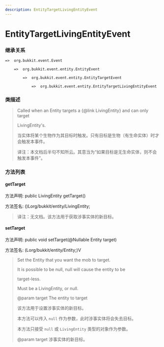 ```yaml
---
description: EntityTargetLivingEntityEvent
---
```


# EntityTargetLivingEntityEvent

### 继承关系

    =>  org.bukkit.event.Event

        =>  org.bukkit.event.entity.EntityEvent

            =>  org.bukkit.event.entity.EntityTargetEvent

                =>  org.bukkit.event.entity.EntityTargetLivingEntityEvent

### 类描述

> Called when an Entity targets a {@link LivingEntity} and can only target
> 
> LivingEntity's.
> 
> <p>
> 
> 当实体将某个生物作为其目标时触发。只有目标是生物（有生命实体）时才会触发本事件。
> 
> <p>
> 
> 译注：本文档后半句不知所云。其意当为“如果目标是无生命实体，则不会触发本事件”。

### 方法列表

#### getTarget

方法声明: public LivingEntity getTarget()

方法签名: ()Lorg/bukkit/entity/LivingEntity;

> 译注：无文档。该方法用于获取涉事实体的新目标。

#### setTarget

方法声明: public void setTarget(@Nullable Entity target)

方法签名: (Lorg/bukkit/entity/Entity;)V

> Set the Entity that you want the mob to target.
> 
> It is possible to be null, null will cause the entity to be
> 
> target-less.
> 
> Must be a LivingEntity, or null.
> 
> @param target The entity to target
> 
> <p>
> 
> 该方法用于设置涉事实体的新目标。
> 
> 本方法可以传入 `null` 作为参数，此时涉事实体将会失去目标。
> 
> 本方法只接受 `null` 或 `LivingEntity` 类型的对象作为参数。
> 
> @param target 涉事实体的新目标。